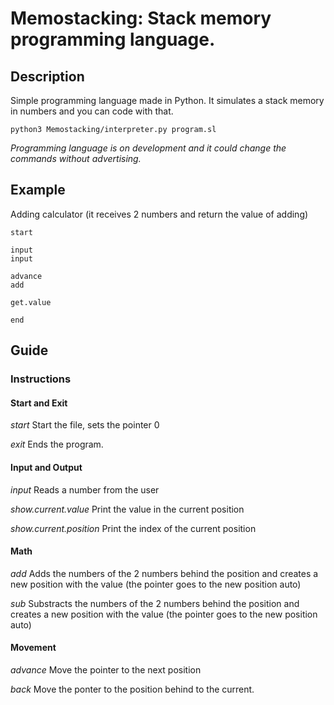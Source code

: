 # Memostacking: Stack memory programming language.

## Description
Simple programming language made in Python.
It simulates a stack memory in numbers and you can code with that.

`python3 Memostacking/interpreter.py program.sl`

*Programming language is on development and it could change the commands without advertising.*

## Example
Adding calculator (it receives 2 numbers and return the value of adding)
```
start

input
input

advance
add

get.value

end
```

## Guide
### Instructions
#### Start and Exit
*start* Start the file, sets the pointer 0

*exit* Ends the program.
#### Input and Output
*input* Reads a number from the user

*show.current.value* Print the value in the current position

*show.current.position* Print the index of the current position

#### Math
*add* Adds the numbers of the 2 numbers behind the position and creates a new position with the value (the pointer goes to the new position auto)

*sub* Substracts the numbers of the 2 numbers behind the position and creates a new position with the value (the pointer goes to the new position auto)

#### Movement
*advance* Move the pointer to the next position

*back* Move the ponter to the position behind to the current.